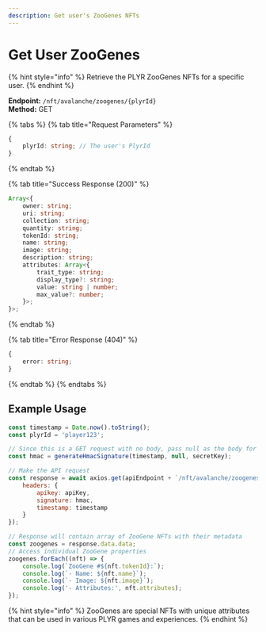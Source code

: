 ```yaml
---
description: Get user's ZooGenes NFTs
---
```


# Get User ZooGenes

{% hint style="info" %} Retrieve the PLYR ZooGenes NFTs for a specific user. {% endhint %}

**Endpoint:** `/nft/avalanche/zoogenes/{plyrId}`  
**Method:** GET

{% tabs %} {% tab title="Request Parameters" %}

```typescript
{
    plyrId: string; // The user's PlyrId
}
```

{% endtab %}

{% tab title="Success Response (200)" %}

```typescript
Array<{
    owner: string;
    uri: string;
    collection: string;
    quantity: string;
    tokenId: string;
    name: string;
    image: string;
    description: string;
    attributes: Array<{
        trait_type: string;
        display_type?: string;
        value: string | number;
        max_value?: number;
    }>;
}>;
```

{% endtab %}

{% tab title="Error Response (404)" %}

```typescript
{
    error: string;
}
```

{% endtab %} {% endtabs %}

## Example Usage

```javascript
const timestamp = Date.now().toString();
const plyrId = 'player123';

// Since this is a GET request with no body, pass null as the body for HMAC
const hmac = generateHmacSignature(timestamp, null, secretKey);

// Make the API request
const response = await axios.get(apiEndpoint + `/nft/avalanche/zoogenes/${plyrId}`, {
    headers: {
        apikey: apiKey,
        signature: hmac,
        timestamp: timestamp
    }
});

// Response will contain array of ZooGene NFTs with their metadata
const zoogenes = response.data.data;
// Access individual ZooGene properties
zoogenes.forEach((nft) => {
    console.log(`ZooGene #${nft.tokenId}:`);
    console.log(`- Name: ${nft.name}`);
    console.log(`- Image: ${nft.image}`);
    console.log('- Attributes:', nft.attributes);
});
```

{% hint style="info" %} ZooGenes are special NFTs with unique attributes that can be used in various PLYR games and experiences. {% endhint %}
